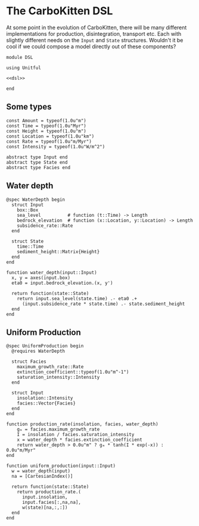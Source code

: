 # The CarboKitten DSL

At some point in the evolution of CarboKitten, there will be many different implementations for production, disintegration, transport etc. Each with slightly different needs on the `Input` and `State` structures. Wouldn't it be cool if we could compose a model directly out of these components?

``` {.julia file=src/DSL.jl}
module DSL

using Unitful

<<dsl>>

end
```

## Some types

``` {.julia #dsl}
const Amount = typeof(1.0u"m")
const Time = typeof(1.0u"Myr")
const Height = typeof(1.0u"m")
const Location = typeof(1.0u"km")
const Rate = typeof(1.0u"m/Myr")
const Intensity = typeof(1.0u"W/m^2")

abstract type Input end
abstract type State end
abstract type Facies end
```

## Water depth

``` {.julia #dsl}
@spec WaterDepth begin
  struct Input
    box::Box
    sea_level          # function (t::Time) -> Length
    bedrock_elevation  # function (x::Location, y::Location) -> Length
    subsidence_rate::Rate
  end

  struct State
    time::Time
    sediment_height::Matrix{Height}
  end
end

function water_depth(input::Input)
  x, y = axes(input.box)
  eta0 = input.bedrock_elevation.(x, y')

  return function(state::State)
    return input.sea_level(state.time) .- eta0 .+
      (input.subsidence_rate * state.time) .- state.sediment_height
  end
end
```

## Uniform Production

``` {.julia #dsl}
@spec UniformProduction begin
  @requires WaterDepth

  struct Facies
    maximum_growth_rate::Rate
    extinction_coefficient::typeof(1.0u"m^-1")
    saturation_intensity::Intensity
  end

  struct Input
    insolation::Intensity
    facies::Vector{Facies}
  end
end

function production_rate(insolation, facies, water_depth)
    gₘ = facies.maximum_growth_rate
    I = insolation / facies.saturation_intensity
    x = water_depth * facies.extinction_coefficient
    return water_depth > 0.0u"m" ? gₘ * tanh(I * exp(-x)) : 0.0u"m/Myr"
end

function uniform_production(input::Input)
  w = water_depth(input)
  na = [CartesianIndex()]

  return function(state::State)
    return production_rate.(
      input.insolation,
      input.facies[:,na,na],
      w(state)[na,:,:])
  end
end
```

